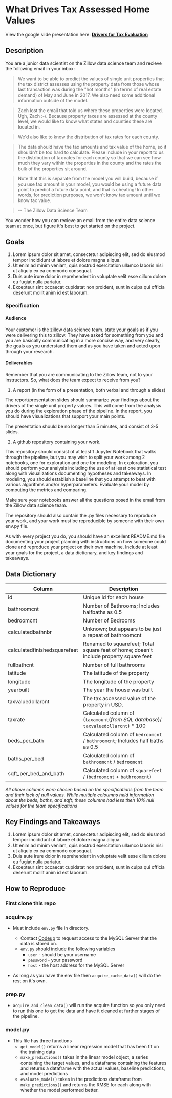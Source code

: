 # What Drives Tax Assessed Home Values

View the google slide presentation here: [**Drivers for Tax Evaluation**](address)

## Description

You are a junior data scientist on the Zillow data science team and recieve the following email in your inbox:

> We want to be able to predict the values of single unit properties that the tax district assesses using the property data from those whose last transaction was during the "hot months" (in terms of real estate demand) of May and June in 2017. We also need some additional information outside of the model.

> Zach lost the email that told us where these properties were located. Ugh, Zach :-/. Because property taxes are assessed at the county level, we would like to know what states and counties these are located in.

> We'd also like to know the distribution of tax rates for each county.

> The data should have the tax amounts and tax value of the home, so it shouldn't be too hard to calculate. Please include in your report to us the distribution of tax rates for each county so that we can see how much they vary within the properties in the county and the rates the bulk of the properties sit around.

> Note that this is separate from the model you will build, because if you use tax amount in your model, you would be using a future data point to predict a future data point, and that is cheating! In other words, for prediction purposes, we won't know tax amount until we know tax value.

> -- The Zillow Data Science Team

You wonder how you can recieve an email from the entire data science team at once, but figure it's best to get started on the project.

## Goals
1. Lorem ipsum dolor sit amet, consectetur adipiscing elit, sed do eiusmod tempor incididunt ut labore et dolore magna aliqua. 
2. Ut enim ad minim veniam, quis nostrud exercitation ullamco laboris nisi ut aliquip ex ea commodo consequat. 
3. Duis aute irure dolor in reprehenderit in voluptate velit esse cillum dolore eu fugiat nulla pariatur. 
4. Excepteur sint occaecat cupidatat non proident, sunt in culpa qui officia deserunt mollit anim id est laborum.

### Specification
#### Audience
Your customer is the zillow data science team. state your goals as if you were delivering this to zillow. They have asked for something from you and you are basically communicating in a more concise way, and very clearly, the goals as you understand them and as you have taken and acted upon through your research.

#### Deliverables
Remember that you are communicating to the Zillow team, not to your instructors. So, what does the team expect to receive from you?

1. A report (in the form of a presentation, both verbal and through a slides)

The report/presentation slides should summarize your findings about the drivers of the single unit property values. This will come from the analysis you do during the exploration phase of the pipeline. In the report, you should have visualizations that support your main points.

The presentation should be no longer than 5 minutes, and consist of 3-5 slides.

2. A github repository containing your work.

This repository should consist of at least 1 Jupyter Notebook that walks through the pipeline, but you may wish to split your work among 2 notebooks, one for exploration and one for modeling. In exploration, you should perform your analysis including the use of at least one statistical test along with visualizations documenting hypotheses and takeaways. In modeling, you should establish a baseline that you attempt to beat with various algorithms and/or hyperparameters. Evaluate your model by computing the metrics and comparing.

Make sure your notebooks answer all the questions posed in the email from the Zillow data science team.

The repository should also contain the .py files necessary to reproduce your work, and your work must be reproducible by someone with their own env.py file.

As with every project you do, you should have an excellent README.md file documenting your project planning with instructions on how someone could clone and reproduce your project on their own machine. Include at least your goals for the project, a data dictionary, and key findings and takeaways.

## Data Dictionary

| Column | Description |
| --- | ---|
| id | Unique id for each house |
| bathroomcnt | Number of Bathrooms; Includes halfbaths as 0.5 |
| bedroomcnt | Number of Bedrooms |
| calculatedbathnbr | Unknown; but appears to be just a repeat of bathroomcnt |
| calculatedfinishedsquarefeet | Renamed to squarefeet; Total square feet of home; doesn't include property square feet |
| fullbathcnt | Number of full bathrooms |
| latitude | The latitude of the property
| longitude | The longitude of the property |
| yearbuilt | The year the house was built |
| taxvaluedollarcnt | The tax accessed value of the property in USD. |
| taxrate | Calculated column of (`taxamount`(*from SQL database*)/ `taxvaluedollarcnt`) * 100 |
| beds_per_bath | Calculated column of `bedroomcnt` / `bathroomcnt`; Includes half baths as 0.5 |
| baths_per_bed | Calculated column of `bathroomcnt` / `bedroomcnt` |
| sqft_per_bed_and_bath | Calculated column of `squarefeet` / (`bedroomcnt` + `bathroomcnt`) |

*All above columns were chosen based on the specifications from the team and their lack of null values. While multiple coloumns held information about the beds, baths, and sqft; these columns had less then 10% null values for the team specifications*

## Key Findings and Takeaways
1. Lorem ipsum dolor sit amet, consectetur adipiscing elit, sed do eiusmod tempor incididunt ut labore et dolore magna aliqua. 
2. Ut enim ad minim veniam, quis nostrud exercitation ullamco laboris nisi ut aliquip ex ea commodo consequat. 
3. Duis aute irure dolor in reprehenderit in voluptate velit esse cillum dolore eu fugiat nulla pariatur. 
4. Excepteur sint occaecat cupidatat non proident, sunt in culpa qui officia deserunt mollit anim id est laborum.

## How to Reproduce

### First clone this repo

### acquire.py 
* Must include `env.py` file in directory.
    * Contact [Codeup](https://codeup.com/contact/) to request access to the MySQL Server that the data is stored on.
    * `env.py` should include the following variables
        * `user` - should be your username
        * `password` - your password
        * `host` - the host address for the MySQL Server

* As long as you have the env file then `acquire_cache_data()` will do the rest on it's own.

### prep.py
* `acquire_and_clean_data()` will run the acquire function so you only need to run this one to get the data and have it cleaned at further stages of the pipeline.

### model.py
* This file has three functions
    * `get_model()` returns a linear regression model that has been fit on the training data
    * `make_predictions()` takes in the linear model object, a series containing the target values, and a dataframe containing the features and  returns a dataframe with the actual values, baseline predictions, and model predictions
    * `evaluate_model()` takes in the predictions dataframe from `make_predictions()` and returns the RMSE for each along with whether the model performed better.
